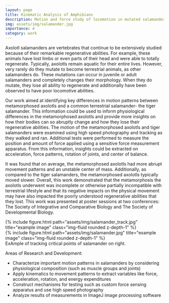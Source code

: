 ```yaml
---
layout: page
title: Kinematic Analysis of Amphibians
description: Motion and force study of locomotion in mutated salamanders
img: assets/img/salamander.jpg
importance: 4
category: work
---
```


Axolotl salamanders are vertebrates that continue to be extensively studied because of their remarkable regenerative abilities. For example, these animals have lost limbs or even parts of their head and were able to totally regenerate. Typically, axolotls remain aquatic for their entire lives. However, very rarely do they mutate to become terrestrial animals, as other salamanders do. These mutations can occur in juvenile or adult salamanders and completely changes their morphology. When they do mutate, they lose all ability to regenerate and additionally have been observed to have poor locomotive abilities.

Our work aimed at identifying key differences in motion patterns between metamorphosed axolotls and a common terrestrial salamander- the tiger salamander. This information could be used to inform physiological differences in the metamorphosed axolotls and provide more insights on how their bodies can so abruptly change and how they lose their regenerative abilities. The motion of the metamorphosed axolotls and tiger salamanders were examined using high speed photography and tracking as they walked and ran. Additional tests were performed to measure the position and amount of force applied using a sensitive force measurement apparatus. From this information, insights could be extracted on acceleration, force patterns, rotation of joints, and center of balance.

It was found that on average, the metamorphosed axolotls had more abrupt movement patterns and an unstable center of mass. Additionally, as compared to the tiger salamanders, the metamorphosed axolotls typically moved slower. Overall, this work demonstrated that the metamorphosis the axolotls underwent was incomplete or otherwise partially incompatible with terrestrial lifestyle and that its negative impacts on the physical movement may have also impacted the poorly understood regenerative abilities that they lost. This work was presented at poster sessions at two conferences: The Society of Integrative and Comparative Biology and The Society of Developmental Biology.

<div class="row justify-content-sm-center">
    <div class="col-sm-8 mt-3 mt-md-0">
        {% include figure.html path="assets/img/salamander_track.jpg" title="example image" class="img-fluid rounded z-depth-1" %}
    </div>
    <div class="col-sm-4 mt-3 mt-md-0">
        {% include figure.html path="assets/img/salamander.jpg" title="example image" class="img-fluid rounded z-depth-1" %}
    </div>
</div>
<div class="caption">
    ExAmple of tracking critical points of salamander on right.
</div>



Areas of Research and Development:
<ul>
<li> Characterize important motion patterns in salamanders by considering physiological composition (such as muscle groups and joints)</li>
<li>Apply kinematics to movement patterns to extract variables like force, acceleration, rotation, and energy expenditures</li>
<li>Construct mechanisms for testing such as custom force sensing apparatus and use high speed photography</li>
<li> Analyze results of measurements in ImageJ image processing software</li>
</ul>

